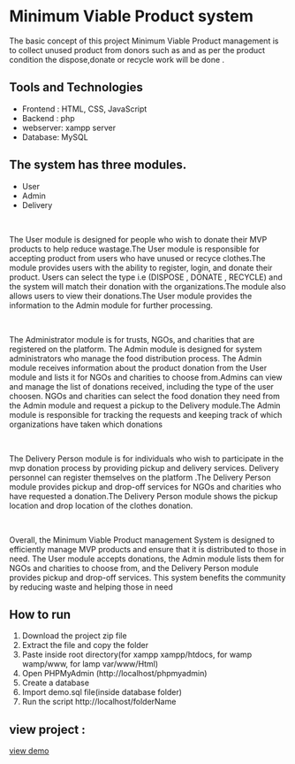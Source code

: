 # Minimum Viable Product system
<p>  The basic concept of this project Minimum Viable Product management is to collect unused product from donors such as and as per the product condition the dispose,donate or recycle work will be done .</p>
<h2>Tools and Technologies</h2> 
<ul>
 <li>Frontend : HTML, CSS,  JavaScript</li>
 <li>Backend  : php</li>
 <li>webserver: xampp server</li>
 <li>Database: MySQL </li>
</ul>

 <h2>The system has three modules. </h2>
    <ul><li>User</li>
    <li>Admin</li>
    <li>Delivery</li></ul>
   <br>
    <p>The User module is designed for people who wish to donate their MVP products to help reduce wastage.The User module is responsible for accepting product from users who have unused or recyce clothes.The module provides users with the ability to register, login, and donate their product. Users can select the type i.e (DISPOSE , DONATE , RECYCLE) and the system will match their donation with the organizations.The module also allows users to view their donations.The User module provides the information to the Admin module for further processing.
   </p><br>
   <p>
      The Administrator module is for trusts, NGOs, and charities that are registered on the platform. The Admin module is designed for system administrators who manage the food distribution process. The Admin module receives information about the product donation from the User module and lists it for NGOs and charities to choose from.Admins can view and manage the list of donations received, including the type of the user choosen. NGOs and charities can select the food donation they need from the Admin module and request a pickup to the Delivery module.The Admin module is responsible for tracking the requests and keeping track of which organizations have taken which donations
   </p><br>
    <p>The Delivery Person module is for individuals who wish to participate in the mvp donation process by providing pickup and delivery services. Delivery personnel can register themselves on the platform .The Delivery Person module provides pickup and drop-off services for NGOs and charities who have requested a donation.The Delivery Person module shows the pickup location and drop location of the clothes donation.
    </p><br>
    <p>Overall, the Minimum Viable Product management System is designed to efficiently manage MVP products and ensure that it is distributed to those in need. The User module accepts donations, the Admin module lists them for NGOs and charities to choose from, and the Delivery Person module provides pickup and drop-off services. This system benefits the community by reducing waste and helping those in need
    </p>
      <h2>How to run</h2>
      <ol>
       <li>Download the project zip file</li>
       <li> Extract the file and copy the folder</li>
       <li>Paste inside root directory(for xampp xampp/htdocs, for wamp wamp/www, for lamp var/www/Html)</li>
       <li> Open PHPMyAdmin (http://localhost/phpmyadmin)</li>
       <li> Create a database</li>
       <li>Import demo.sql file(inside database folder)</li>
       <li> Run the script http://localhost/folderName </li> </ol>

<h2>view project :</h2>

<a href="https://kishor-23.github.io/food-donate/index.html" > view demo</a>

